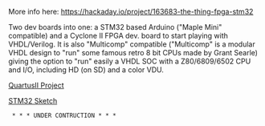 More info here: https://hackaday.io/project/163683-the-thing-fpga-stm32

Two dev boards into one: a STM32 based Arduino ("Maple Mini" compatible) and a Cyclone II FPGA dev. board to start playing with VHDL/Verilog. It is also "Multicomp" compatible ("Multicomp" is a modular VHDL design to "run" some famous retro 8 bit CPUs made by Grant Searle) giving the option to "run" easily a VHDL SOC with a Z80/6809/6502 CPU and I/O, including HD (on SD) and a color VDU.


[QuartusII Project](https://github.com/SuperFabius/The-Thing-FPGA-STM32/tree/master/QuartusII%20Project)

[STM32 Sketch](https://github.com/SuperFabius/The-Thing-FPGA-STM32/tree/master/STM32%20Sketch)


     * * * UNDER CONTRUCTION * * * 
